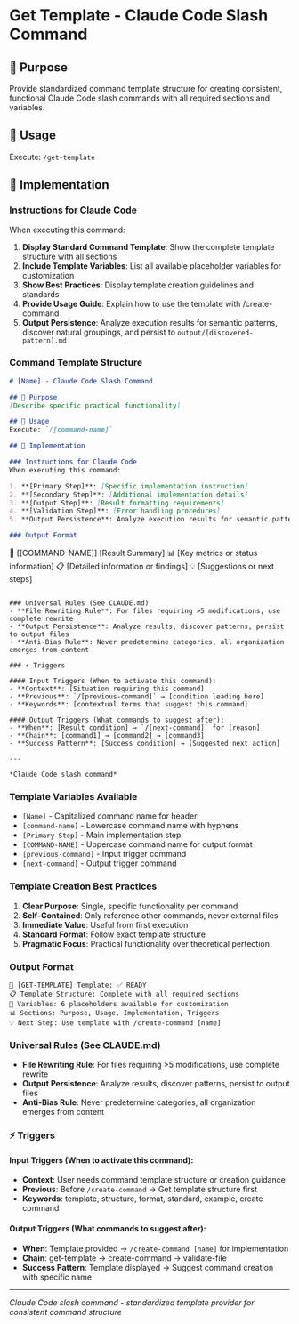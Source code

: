 # Get Template - Claude Code Slash Command

## 🎯 Purpose
Provide standardized command template structure for creating consistent, functional Claude Code slash commands with all required sections and variables.

## 🚀 Usage
Execute: `/get-template`

## 🔧 Implementation

### Instructions for Claude Code
When executing this command:

1. **Display Standard Command Template**: Show the complete template structure with all sections
2. **Include Template Variables**: List all available placeholder variables for customization
3. **Show Best Practices**: Display template creation guidelines and standards
4. **Provide Usage Guide**: Explain how to use the template with /create-command
5. **Output Persistence**: Analyze execution results for semantic patterns, discover natural groupings, and persist to `output/[discovered-pattern].md`

### Command Template Structure
```markdown
# [Name] - Claude Code Slash Command

## 🎯 Purpose
[Describe specific practical functionality]

## 🚀 Usage
Execute: `/[command-name]`

## 🔧 Implementation

### Instructions for Claude Code
When executing this command:

1. **[Primary Step]**: [Specific implementation instruction]
2. **[Secondary Step]**: [Additional implementation details]
3. **[Output Step]**: [Result formatting requirements]
4. **[Validation Step]**: [Error handling procedures]
5. **Output Persistence**: Analyze execution results for semantic patterns, discover natural groupings, and persist to `output/[discovered-pattern].md`

### Output Format
```
🎯 [[COMMAND-NAME]] [Result Summary]
📊 [Key metrics or status information]
📋 [Detailed information or findings]
💡 [Suggestions or next steps]
```

### Universal Rules (See CLAUDE.md)
- **File Rewriting Rule**: For files requiring >5 modifications, use complete rewrite
- **Output Persistence**: Analyze results, discover patterns, persist to output files
- **Anti-Bias Rule**: Never predetermine categories, all organization emerges from content

### ⚡ Triggers

#### Input Triggers (When to activate this command):
- **Context**: [Situation requiring this command]
- **Previous**: `/[previous-command]` → [condition leading here]
- **Keywords**: [contextual terms that suggest this command]

#### Output Triggers (What commands to suggest after):
- **When**: [Result condition] → `/[next-command]` for [reason]
- **Chain**: [command1] → [command2] → [command3]
- **Success Pattern**: [Success condition] → [Suggested next action]

---

*Claude Code slash command*
```

### Template Variables Available
- `[Name]` - Capitalized command name for header
- `[command-name]` - Lowercase command name with hyphens
- `[Primary Step]` - Main implementation step
- `[COMMAND-NAME]` - Uppercase command name for output format
- `[previous-command]` - Input trigger command
- `[next-command]` - Output trigger command

### Template Creation Best Practices
1. **Clear Purpose**: Single, specific functionality per command
2. **Self-Contained**: Only reference other commands, never external files
3. **Immediate Value**: Useful from first execution
4. **Standard Format**: Follow exact template structure
5. **Pragmatic Focus**: Practical functionality over theoretical perfection

### Output Format
```
📄 [GET-TEMPLATE] Template: ✅ READY
📋 Template Structure: Complete with all required sections
🔧 Variables: 6 placeholders available for customization
📊 Sections: Purpose, Usage, Implementation, Triggers
💡 Next Step: Use template with /create-command [name]
```

### Universal Rules (See CLAUDE.md)
- **File Rewriting Rule**: For files requiring >5 modifications, use complete rewrite
- **Output Persistence**: Analyze results, discover patterns, persist to output files
- **Anti-Bias Rule**: Never predetermine categories, all organization emerges from content


### ⚡ Triggers

#### Input Triggers (When to activate this command):
- **Context**: User needs command template structure or creation guidance
- **Previous**: Before `/create-command` → Get template structure first
- **Keywords**: template, structure, format, standard, example, create command

#### Output Triggers (What commands to suggest after):
- **When**: Template provided → `/create-command [name]` for implementation
- **Chain**: get-template → create-command → validate-file
- **Success Pattern**: Template displayed → Suggest command creation with specific name

---

*Claude Code slash command - standardized template provider for consistent command structure*